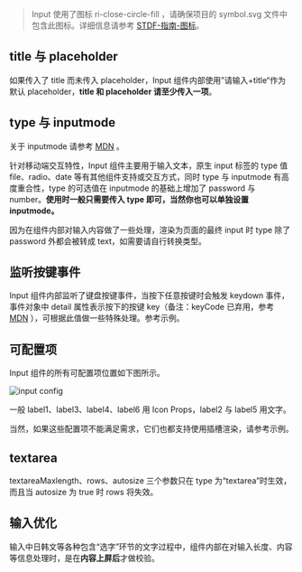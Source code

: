 > Input 使用了图标 ri-close-circle-fill ，请确保项目的 symbol.svg 文件中包含此图标。详细信息请参考 [STDF-指南-图标](https://stdf.design/#/guide/icon)。

## title 与 placeholder

如果传入了 title 而未传入 placeholder，Input 组件内部使用”请输入+title“作为默认 placeholder，**title 和 placeholder 请至少传入一项**。

## type 与 inputmode

关于 inputmode 请参考 [MDN](https://developer.mozilla.org/zh-CN/docs/Web/HTML/Global_attributes/inputmode) 。

针对移动端交互特性，Input 组件主要用于输入文本，原生 input 标签的 type 值 file、radio、date 等有其他组件支持或交互方式，同时 type 与 inputmode 有高度重合性，type 的可选值在 inputmode 的基础上增加了 password 与 number。**使用时一般只需要传入 type 即可，当然你也可以单独设置 inputmode。**

因为在组件内部对输入内容做了一些处理，渲染为页面的最终 input 时 type 除了 password 外都会被转成 text，如需要请自行转换类型。

## 监听按键事件

Input 组件内部监听了键盘按键事件，当按下任意按键时会触发 keydown 事件，事件对象中 detail 属性表示按下的按键 key（备注：keyCode 已弃用，参考 [MDN](https://developer.mozilla.org/zh-CN/docs/Web/API/KeyboardEvent/keyCode) ），可根据此值做一些特殊处理。参考示例。

## 可配置项

Input 组件的所有可配置项位置如下图所示。

<img src="input.jpg" alt="input config" title="输入框配置项">

一般 label1、label3、label4、label6 用 Icon Props，label2 与 label5 用文字。

当然，如果这些配置项不能满足需求，它们也都支持使用插槽渲染，请参考示例。

## textarea

textareaMaxlength、rows、autosize 三个参数只在 type 为“textarea”时生效，而且当 autosize 为 true 时 rows 将失效。

## 输入优化

输入中日韩文等各种包含“选字”环节的文字过程中，组件内部在对输入长度、内容等信息处理时，是在**内容上屏后**才做校验。
